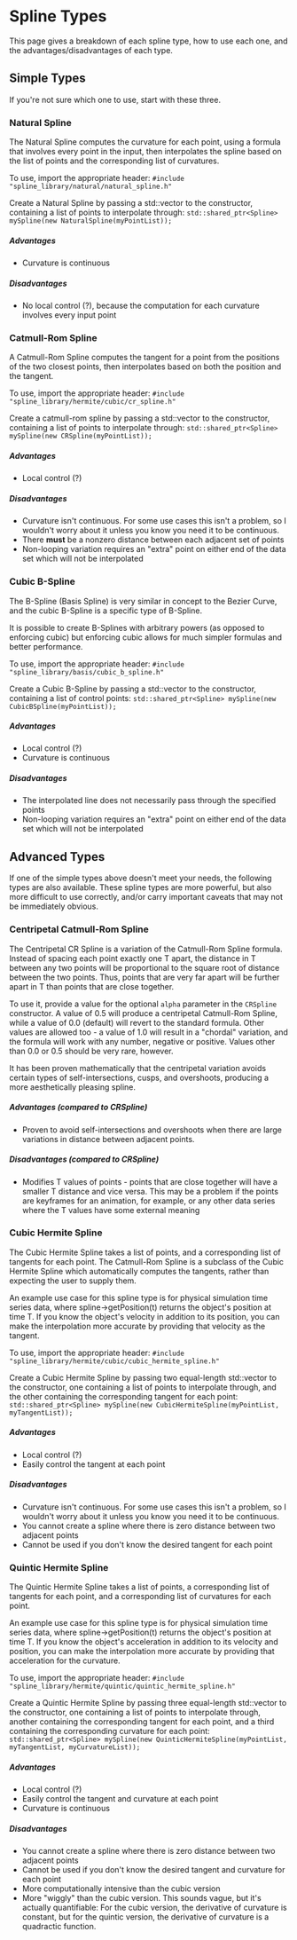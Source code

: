 Spline Types
=============
This page gives a breakdown of each spline type, how to use each one, and the advantages/disadvantages of each type.

Simple Types
------------- 
If you're not sure which one to use, start with these three.

### Natural Spline
The Natural Spline computes the curvature for each point, using a formula that involves every point in the input, then interpolates the spline based on the list of points and the corresponding list of curvatures.

To use, import the appropriate header:
`#include "spline_library/natural/natural_spline.h"`

Create a Natural Spline by passing a std::vector<Vector3D> to the constructor, containing a list of points to interpolate through:
`std::shared_ptr<Spline> mySpline(new NaturalSpline(myPointList));`

##### Advantages
* Curvature is continuous

##### Disadvantages
* No local control (?), because the computation for each curvature involves every input point

### Catmull-Rom Spline
A Catmull-Rom Spline computes the tangent for a point from the positions of the two closest points, then interpolates based on both the position and the tangent.

To use, import the appropriate header:
`#include "spline_library/hermite/cubic/cr_spline.h"`

Create a catmull-rom spline by passing a std::vector<Vector3D> to the constructor, containing a list of points to interpolate through:
`std::shared_ptr<Spline> mySpline(new CRSpline(myPointList));`

##### Advantages
* Local control (?)

##### Disadvantages
* Curvature isn't continuous. For some use cases this isn't a problem, so I wouldn't worry about it unless you know you need it to be continuous.
* There **must** be a nonzero distance between each adjacent set of points
* Non-looping variation requires an "extra" point on either end of the data set which will not be interpolated

### Cubic B-Spline
The B-Spline (Basis Spline) is very similar in concept to the Bezier Curve, and the cubic B-Spline is a specific type of B-Spline.

It is possible to create B-Splines with arbitrary powers (as opposed to enforcing cubic) but enforcing cubic allows for much simpler formulas and better performance.

To use, import the appropriate header:
`#include "spline_library/basis/cubic_b_spline.h"`

Create a Cubic B-Spline by passing a std::vector<Vector3D> to the constructor, containing a list of control points:
`std::shared_ptr<Spline> mySpline(new CubicBSpline(myPointList));`

##### Advantages
* Local control (?)
* Curvature is continuous

##### Disadvantages
* The interpolated line does not necessarily pass through the specified points
* Non-looping variation requires an "extra" point on either end of the data set which will not be interpolated

Advanced Types
-------------
If one of the simple types above doesn't meet your needs, the following types are also available. These spline types are more powerful, but also more difficult to use correctly, and/or carry important caveats that may not be immediately obvious.

### Centripetal Catmull-Rom Spline
The Centripetal CR Spline is a variation of the Catmull-Rom Spline formula. Instead of spacing each point exactly one T apart, the distance in T between any two points will be proportional to the square root of distance between the two points. Thus, points that are very far apart will be further apart in T than points that are close together.

To use it, provide a value for the optional `alpha` parameter in the `CRSpline` constructor. A value of 0.5 will produce a centripetal Catmull-Rom Spline, while a value of 0.0 (default) will revert to the standard formula. Other values are allowed too - a value of 1.0 will result in a "chordal" variation, and the formula will work with any number, negative or positive. Values other than 0.0 or 0.5 should be very rare, however.

It has been proven mathematically that the centripetal variation avoids certain types of self-intersections, cusps, and overshoots, producing a more aesthetically pleasing spline.

##### Advantages (compared to CRSpline)
* Proven to avoid self-intersections and overshoots when there are large variations in distance between adjacent points.

##### Disadvantages (compared to CRSpline)
* Modifies T values of points - points that are close together will have a smaller T distance and vice versa. This may be a problem if the points are keyframes for an animation, for example, or any other data series where the T values have some external meaning

### Cubic Hermite Spline
The Cubic Hermite Spline takes a list of points, and a corresponding list of tangents for each point. The Catmull-Rom Spline is a subclass of the Cubic Hermite Spline which automatically computes the tangents, rather than expecting the user to supply them.

An example use case for this spline type is for physical simulation time series data, where spline->getPosition(t) returns the object's position at time T. If you know the object's velocity in addition to its position, you can make the interpolation more accurate by providing that velocity as the tangent.

To use, import the appropriate header:
`#include "spline_library/hermite/cubic/cubic_hermite_spline.h"`

Create a Cubic Hermite Spline by passing two equal-length std::vector<Vector3D> to the constructor, one containing a list of points to interpolate through, and the other containing the corresponding tangent for each point:
`std::shared_ptr<Spline> mySpline(new CubicHermiteSpline(myPointList, myTangentList));`

##### Advantages
* Local control (?)
* Easily control the tangent at each point

##### Disadvantages
* Curvature isn't continuous. For some use cases this isn't a problem, so I wouldn't worry about it unless you know you need it to be continuous.
* You cannot create a spline where there is zero distance between two adjacent points
* Cannot be used if you don't know the desired tangent for each point

### Quintic Hermite Spline
The Quintic Hermite Spline takes a list of points, a corresponding list of tangents for each point, and a corresponding list of curvatures for each point.

An example use case for this spline type is for physical simulation time series data, where spline->getPosition(t) returns the object's position at time T. If you know the object's acceleration in addition to its velocity and position, you can make the interpolation more accurate by providing that acceleration for the curvature.

To use, import the appropriate header:
`#include "spline_library/hermite/quintic/quintic_hermite_spline.h"`

Create a Quintic Hermite Spline by passing three equal-length std::vector<Vector3D> to the constructor, one containing a list of points to interpolate through, another containing the corresponding tangent for each point, and a third containing the corresponding curvature for each point:
`std::shared_ptr<Spline> mySpline(new QuinticHermiteSpline(myPointList, myTangentList, myCurvatureList));`

##### Advantages
* Local control (?)
* Easily control the tangent and curvature at each point
* Curvature is continuous

##### Disadvantages
* You cannot create a spline where there is zero distance between two adjacent points
* Cannot be used if you don't know the desired tangent and curvature for each point
* More computationally intensive than the cubic version
* More "wiggly" than the cubic version. This sounds vague, but it's actually quantifiable: For the cubic version, the derivative of curvature is constant, but for the quintic version, the derivative of curvature is a quadractic function.